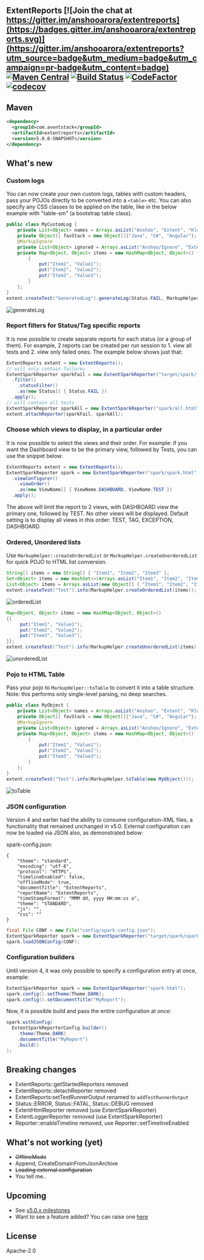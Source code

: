## ExtentReports [![Join the chat at https://gitter.im/anshooarora/extentreports](https://badges.gitter.im/anshooarora/extentreports.svg)](https://gitter.im/anshooarora/extentreports?utm_source=badge&utm_medium=badge&utm_campaign=pr-badge&utm_content=badge) [![Maven Central](https://img.shields.io/maven-central/v/com.aventstack/extentreports.svg?maxAge=300)](http://search.maven.org/#search|ga|1|g:"com.aventstack") [![Build Status](https://travis-ci.com/extent-framework/extentreports-java.svg?branch=master)](https://travis-ci.com/extent-framework/extentreports-java) [![CodeFactor](https://www.codefactor.io/repository/github/extent-framework/extentreports-java/badge)](https://www.codefactor.io/repository/github/extent-framework/extentreports-java) [![codecov](https://codecov.io/gh/extent-framework/extentreports-java/branch/master/graph/badge.svg)](https://codecov.io/gh/extent-framework/extentreports-java)

## Maven

```xml
<dependency>
  <groupId>com.aventstack</groupId>
  <artifactId>extentreports</artifactId>
  <version>5.0.0-SNAPSHOT</version>
</dependency>
```

## What's new

### Custom logs
You can now create your own custom logs, tables with custom headers, pass your POJOs directly
to be converted into a `<table>` etc. You can also specify any CSS classes to be applied on
the table, like in the below example with "table-sm" (a bootstrap table class).

```java
public class MyCustomLog {
    private List<Object> names = Arrays.asList("Anshoo", "Extent", "Klov");
    private Object[] favStack = new Object[]{"Java", "C#", "Angular"};
    @MarkupIgnore
    private List<Object> ignored = Arrays.asList("Anshoo/Ignore", "Extent/Ignore", "Klov/Ignore");
    private Map<Object, Object> items = new HashMap<Object, Object>() {
        {
            put("Item1", "Value1");
            put("Item2", "Value2");
            put("Item3", "Value3");
        }
    };
}
extent.createTest("GeneratedLog").generateLog(Status.FAIL, MarkupHelper.toTable(new MyCustomLog(), "table-sm"));
```

![generateLog](http://extentreports.com/docs/v5/generateLog.png)

### Report filters for Status/Tag specific reports
It is now possible to create separate reports for each status (or a group of them). For example, 2 reports can be created per run session to 1. view all tests and 2. view only failed ones. The example below shows just that:

```java
ExtentReports extent = new ExtentReports();
// will only contain failures
ExtentSparkReporter sparkFail = new ExtentSparkReporter("target/spark/fail.html")
  .filter()
    .statusFilter()
    .as(new Status[] { Status.FAIL })
  .apply();
// will contain all tests
ExtentSparkReporter sparkAll = new ExtentSparkReporter("spark/all.html");
extent.attachReporter(sparkFail, sparkAll);
```

### Choose which views to display, in a particular order
It is now possible to select the views and their order. For example: if you want the Dashboard view 
to be the primary view, followed by Tests, you can use the snippet below:

```java
ExtentReports extent = new ExtentReports();
ExtentSparkReporter spark = new ExtentSparkReporter("spark/spark.html")
  .viewConfigurer()
    .viewOrder()
    .as(new ViewName[] { ViewName.DASHBOARD, ViewName.TEST })
  .apply();
```

The above will limit the report to 2 views, with DASHBOARD view the primary one, followed by TEST. 
No other views will be displayed. Default setting is to display all views in this order: TEST, 
TAG, EXCEPTION, DASHBOARD.


### Ordered, Unordered lists
Use `MarkupHelper::createOrderedList` or `MarkupHelper.createUnorderedList` for 
quick POJO to HTML list conversion.

```java
String[] items = new String[] { "Item1", "Item2", "Item3" };
Set<Object> items = new HashSet<>(Arrays.asList("Item1", "Item2", "Item3"));
List<Object> items = Arrays.asList(new Object[] { "Item1", "Item2", "Item3" });
extent.createTest("Test").info(MarkupHelper.createOrderedList(items));
```
![orderedList](http://extentreports.com/docs/v5/orderedList.png)

```java
Map<Object, Object> items = new HashMap<Object, Object>()
{{
     put("Item1", "Value1");
     put("Item2", "Value2");
     put("Item3", "Value3");
}};
extent.createTest("Test").info(MarkupHelper.createUnorderedList(items).getMarkup());
```
![unorderedList](http://extentreports.com/docs/v5/unorderedList.png)

### Pojo to HTML Table
Pass your pojo to `MarkupHelper::toTable` to convert it into a table structure. 
Note: this performs only single-level parsing, no deep searches.

```java
public class MyObject {
    private List<Object> names = Arrays.asList("Anshoo", "Extent", "Klov");
    private Object[] favStack = new Object[]{"Java", "C#", "Angular"};
    @MarkupIgnore
    private List<Object> ignored = Arrays.asList("Anshoo/Ignore", "Extent/Ignore", "Klov/Ignore");
    private Map<Object, Object> items = new HashMap<Object, Object>() {
        {
            put("Item1", "Value1");
            put("Item2", "Value2");
            put("Item3", "Value3");
        }
    };
}
extent.createTest("Test").info(MarkupHelper.toTable(new MyObject()));
```

![toTable](http://extentreports.com/docs/v5/toTable.png)

### JSON configuration
Version 4 and earlier had the ability to consume configuration-XML files, a functionality that remained unchanged in v5.0.
External configuration can now be loaded via JSON also, as demonstrated below:

spark-config.json:
```
{
    "theme": "standard",
    "encoding": "utf-8",
    "protocol": "HTTPS",
    "timelineEnabled": false,
    "offlineMode": true,
    "documentTitle": "ExtentReports",
    "reportName": "ExtentReports",
    "timeStampFormat": "MMM dd, yyyy HH:mm:ss a",
    "theme": "STANDARD",
    "js": "",
    "css": ""
}
```

```java
final File CONF = new File("config/spark-config.json");
ExtentSparkReporter spark = new ExtentSparkReporter("target/spark/spark.html");
spark.loadJSONConfig(CONF);
```

### Configuration builders
Until version 4, it was only possible to specify a configuration entry at once, example:

```java
ExtentSparkReporter spark = new ExtentSparkReporter("spark.html");
spark.config().setTheme(Theme.DARK);
spark.config().setDocumentTitle("MyReport");
```

Now, it is possible build and pass the entire configuration at once:

```java
spark.withConfig(
  ExtentSparkReporterConfig.builder()
    .theme(Theme.DARK)
    .documentTitle("MyReport")
    .build()
);
```


## Breaking changes

* ExtentReports::getStartedReporters removed
* ExtentReports::detachReporter removed
* ExtentReports:setTestRunnerOutput renamed to `addTestRunnerOutput`
* Status::ERROR, Status::FATAL, Status::DEBUG removed
* ExtentHtmlReporter removed (use ExtentSparkReporter)
* ExtentLoggerReporter removed (use ExtentSparkReporter)
* Reporter::enableTimeline removed, use Reporter::setTimelineEnabled 

## What's not working (yet)

* ~~OfflineMode~~
* Append, CreateDomainFromJsonArchive
* ~~Loading external configuration~~
* You tell me..

## Upcoming

* See [v5.0.x milestones](https://github.com/extent-framework/extentreports-java/issues?q=is%3Aopen+is%3Aissue+milestone%3A5.0.x)
* Want to see a feature added? You can raise one [here](https://github.com/extent-framework/extentreports-java/issues?q=is%3Aopen+is%3Aissue+milestone%3A5.0.x)

## License

Apache-2.0
